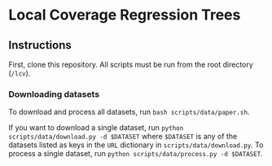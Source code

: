 # Local Coverage Regression Trees
## Instructions

First, clone this repository. All scripts must be run from the root directory (`/lcv`).

### Downloading datasets

To download and process all datasets, run `bash scripts/data/paper.sh`. 

If you want to download a single dataset, run `python scripts/data/download.py -d $DATASET` where `$DATASET` is any of the datasets listed as keys in the `URL` dictionary in `scripts/data/download.py`. To process a single dataset, run `python scripts/data/process.py -d $DATASET`. 



